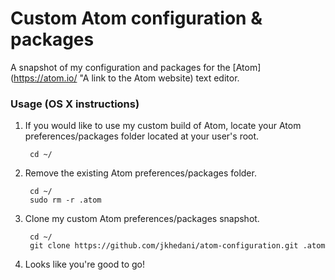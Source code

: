 # Custom Atom configuration & packages

A snapshot of my configuration and packages for the
[Atom](https://atom.io/ "A link to the Atom website) text editor.

### Usage (OS X instructions)

1. If you would like to use my custom build of Atom, locate your Atom
	 preferences/packages folder located at your user's root.

		cd ~/

2. Remove the existing Atom preferences/packages folder.

		cd ~/
		sudo rm -r .atom

3. Clone my custom Atom preferences/packages snapshot.

		cd ~/
		git clone https://github.com/jkhedani/atom-configuration.git .atom

4. Looks like you're good to go!
